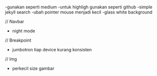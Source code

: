 -gunakan seperti medium
-untuk highligh gunakan seperti github
-simple jekyll search
-ubah pointer mouse menjadi kecil
-glass white background

// Navbar
- night mode

// Breakpoint
- jumbotron tiap device kurang konsisten

// Img
- perkecil size gambar